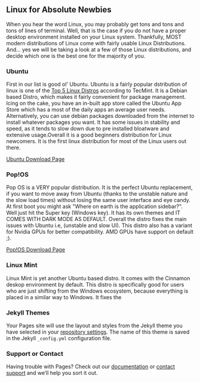 ## Linux for Absolute Newbies

When you hear the word Linux, you may probably get tons and tons and tons of lines of terminal. Well, that is the case if you do not have a proper desktop environment installed on your Linux system. Thankfully, MOST modern distributions of Linux come with fairly usable Linux Distributions. And... yes we will be taking a look at a few of those Linux distributions, and decide which one is the best one for the majority of you.


### Ubuntu


First in our list is good ol' Ubuntu. Ubuntu is a fairly popular dstribution of linux is one of the [Top 5 Linux Distros](https://www.tecmint.com/top-most-popular-linux-distributions/) according to TecMint. It is a Debian based Distro, which makes it fairly convenient for package management. Icing on the cake, you have an in-built app store called the Ubuntu App Store which has a most of the daily apps an average user needs.
Alternatively, you can use debian packages downloaded from the internet to install whatever packages you want. It has some issues in stability and speed, as it tends to slow down due to pre installed bloatware and extensive usage.Overall it is a good beginners distribution for Linux newcomers. It is the first linux distribution for most of the Linux users out there.

[Ubuntu Download Page](https://ubuntu.com/download)

### Pop!OS


Pop OS is a VERY popular distribution. It is the perfect Ubuntu replacement, if you want to move away from Ubuntu (thanks to the unstable nature and the slow load times) without losing the same user interface and eye candy. At first boot you might ask "Where on earth is the application sidebar?". Well just hit the Super key (Windows key). It has its own themes and IT COMES WITH DARK MODE AS DEFAULT. Overall the distro fixes the
main issues with Ubuntu i.e, (unstable and slow UI). This distro also has a variant for Nvidia GPUs for better compatibility. AMD GPUs have support on default ;).

[Pop!OS Download Page](https://pop.system76.com/)



### Linux Mint


Linux Mint is yet another Ubuntu based distro. It comes with the Cinnamon deskop environment by default. This distro is specifically good for users who are just shifting from the Windows ecosystem, because everything is placed in a similar way to Windows. It fixes the
### Jekyll Themes

Your Pages site will use the layout and styles from the Jekyll theme you have selected in your [repository settings](https://github.com/the-meridien/linux-beginners/settings/pages). The name of this theme is saved in the Jekyll `_config.yml` configuration file.

### Support or Contact

Having trouble with Pages? Check out our [documentation](https://docs.github.com/categories/github-pages-basics/) or [contact support](https://support.github.com/contact) and we’ll help you sort it out.
